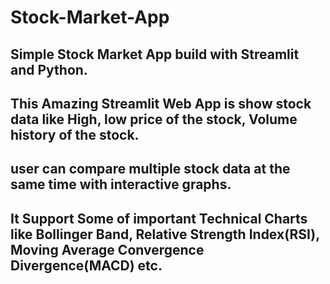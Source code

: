 # Stock-Market-App

## Simple Stock Market App build with Streamlit and Python.

## This Amazing Streamlit Web App is show stock data like High, low price of the stock, Volume history of the stock.

## user can compare multiple stock data at the same time with interactive graphs.

## It Support Some of important Technical Charts like Bollinger Band, Relative Strength Index(RSI), Moving Average Convergence Divergence(MACD) etc.
